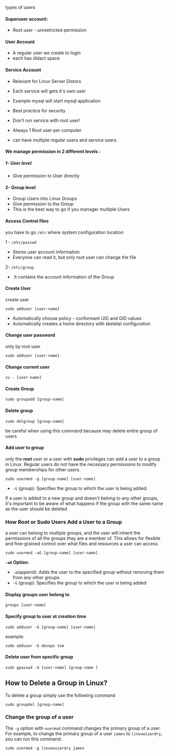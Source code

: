 
types of users

#### Superuser account:

- Root user - unrestricted permission

#### User Account
- A regular user we create to login
- each has didact space 

#### Service Account

- Relevant for Linux Server Distors
- Each service will gets it's own user
- Example mysql will start mysql application
- Best practice for security
- Don't run service with root user!

- Always 1 Root user per computer 
- can have multiple regular users and service users


#### We manage permission in 2 different levels :
##### 1-  User level
 - Give permission to User directly

#### 2- Group level
- Group Users into Linux Groups
- Give permission to the Group
- This is the best way to go if you manager multiple Users


#### Access Control files

you have to go `/etc` where system configuration location

1 - `/etc/passwd` 
- Stores user account information
- Everyone can read it, but only root user can change the file

2- `/etc/group`
-  It contains the account information of the Group

#### Create User

create user

```
sudo adduser [user-name]
```

- Automatically choose policy - conformant UID and GID values
 - Automatically creates a home directory with skeletal configuration

#### Change user password

only by root user

```
sudo adduser [user-name]
```

#### Change current user

```
su - [user-name]
```


#### Create Group

```
sudo groupadd [group-name]
```

#### Delete group

```
sudo delgroup [group-name]
```

be careful when using this command because may delete entire group of users


#### Add user to group

only the **root** user or a user with **sudo** privileges can add a user to a group in Linux. Regular users do not have the necessary permissions to modify group memberships for other users.

```
sudo usermod -g [group-name] [user-name]
```

- `-G` (group): Specifies the group to which the user is being added.


If a user is added to a new group and doesn't belong to any other groups, it's important to be aware of what happens if the group with the same name as the user should be deleted


### How Root or Sudo Users Add a User to a Group

a user can belong to multiple groups, and the user will inherit the permissions of all the groups they are a member of. This allows for flexible and fine-grained control over what files and resources a user can access.

```
sudo usermod -aG [group-name] [user-name]
```

**`-aG` Option:**

-  `-a`(append): Adds the user to the specified group without removing them from any other groups.
- `-G` (group): Specifies the group to which the user is being added

#### Display groups user belong to

```
groups [user-name]
```

#### Specify group to user at creation time

```
sudo adduser -G [group-name] [user-name]
```

example:
```
sudo adduser -G devops tom
``` 

#### Delete user from specific group

```
sudo gpasswd -d [user-name] [group-name ]
```


## How to Delete a Group in Linux?

To delete a group simply use the following command

```
sudo groupdel [group-name]
```


### Change the group of a user

The `-g` option with `usermod` command changes the primary group of a user. For example, to change the primary group of a user `james` to `linuxwizardry`, you can run this command.

```
sudo usermod -g linuxwizardry james
```
